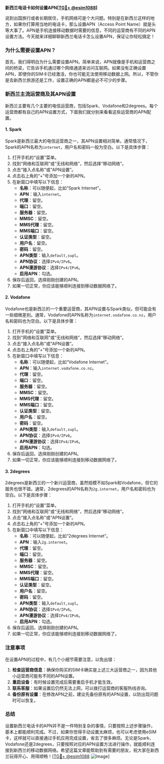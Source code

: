 **新西兰电话卡如何设置APN[[TG💪+ @esim1088](https://t.me/s/esim1088)]**

说到出国旅行或者长期居住，手机网络可是个大问题。特别是在新西兰这样的地方，如果你打算用当地的电话卡，那么设置APN（Access Point Name）就是头等大事了。APN是手机连接移动数据时需要的信息，不同的运营商有不同的APN设置方法。今天就来详细聊聊新西兰电话卡怎么设置APN，保证让你轻松搞定！

### 为什么需要设置APN？

首先，我们得明白为什么需要设置APN。简单来说，APN就像是手机和运营商之间的桥梁，它告诉手机通过哪个网络通道来访问互联网。如果没有正确设置APN，即使你的SIM卡已经激活，你也可能无法使用移动数据上网。所以，不管你是去新西兰旅游还是工作，设置正确的APN都是必不可少的步骤。

### 新西兰主流运营商及其APN设置

新西兰主要有几个主要的电信运营商，包括Spark、Vodafone和2degrees。每个运营商都有自己的APN设置方式，下面我们就分别来看看这些运营商的APN配置。

#### 1. Spark
Spark是新西兰最大的电信运营商之一，其APN设置相对简单。通常情况下，Spark的APN名称为`internet`，用户名和密码一般为空白。以下是具体步骤：

1. 打开手机的“设置”菜单。
2. 找到“网络和互联网”或“无线和网络”，然后选择“移动网络”。
3. 点击“接入点名称”或“APN设置”。
4. 点击右上角的“+”号添加一个新的APN。
5. 在新窗口中填写以下信息：
   - **名称**：可以随便起，比如“Spark Internet”。
   - **APN**：输入`internet`。
   - **代理**：留空。
   - **端口**：留空。
   - **服务器**：留空。
   - **MMSC**：留空。
   - **MMS代理**：留空。
   - **MMS端口**：留空。
   - **认证类型**：留空。
   - **用户名**：留空。
   - **密码**：留空。
   - **APN类型**：输入`default,supl`。
   - **APN协议**：选择`IPv4/IPv6`。
   - **APN漫游协议**：选择`IPv4/IPv6`。
   - **启用APN**：勾选。
6. 保存后返回，选择刚刚创建的APN。
7. 如果一切正常，你应该能够顺利连接到移动数据网络了。

#### 2. Vodafone
Vodafone也是新西兰的一个重要运营商，其APN设置与Spark类似，但可能会有一些细微差别。通常，Vodafone的APN名称为`internet.vodafone.co.nz`，用户名和密码也为空白。以下是具体步骤：

1. 打开手机的“设置”菜单。
2. 找到“网络和互联网”或“无线和网络”，然后选择“移动网络”。
3. 点击“接入点名称”或“APN设置”。
4. 点击右上角的“+”号添加一个新的APN。
5. 在新窗口中填写以下信息：
   - **名称**：可以随便起，比如“Vodafone Internet”。
   - **APN**：输入`internet.vodafone.co.nz`。
   - **代理**：留空。
   - **端口**：留空。
   - **服务器**：留空。
   - **MMSC**：留空。
   - **MMS代理**：留空。
   - **MMS端口**：留空。
   - **认证类型**：留空。
   - **用户名**：留空。
   - **密码**：留空。
   - **APN类型**：输入`default,supl`。
   - **APN协议**：选择`IPv4/IPv6`。
   - **APN漫游协议**：选择`IPv4/IPv6`。
   - **启用APN**：勾选。
6. 保存后返回，选择刚刚创建的APN。
7. 如果一切正常，你应该能够顺利连接到移动数据网络了。

#### 3. 2degrees
2degrees是新西兰的一个新兴运营商，虽然规模不如Spark和Vodafone，但它的服务也很不错。通常，2degrees的APN名称为`2g.internet`，用户名和密码也为空白。以下是具体步骤：

1. 打开手机的“设置”菜单。
2. 找到“网络和互联网”或“无线和网络”，然后选择“移动网络”。
3. 点击“接入点名称”或“APN设置”。
4. 点击右上角的“+”号添加一个新的APN。
5. 在新窗口中填写以下信息：
   - **名称**：可以随便起，比如“2degrees Internet”。
   - **APN**：输入`2g.internet`。
   - **代理**：留空。
   - **端口**：留空。
   - **服务器**：留空。
   - **MMSC**：留空。
   - **MMS代理**：留空。
   - **MMS端口**：留空。
   - **认证类型**：留空。
   - **用户名**：留空。
   - **密码**：留空。
   - **APN类型**：输入`default,supl`。
   - **APN协议**：选择`IPv4/IPv6`。
   - **APN漫游协议**：选择`IPv4/IPv6`。
   - **启用APN**：勾选。
6. 保存后返回，选择刚刚创建的APN。
7. 如果一切正常，你应该能够顺利连接到移动数据网络了。

### 注意事项

在设置APN的过程中，有几个小细节需要注意，以免出错：

1. **检查运营商信息**：确保你购买的SIM卡确实是上述三大运营商之一，因为其他小运营商可能有不同的APN设置。
2. **重启设备**：有时候设置完成后需要重启手机才能生效。
3. **联系客服**：如果设置后仍然无法上网，可以拨打运营商的客服热线咨询。
4. **备份原有设置**：在修改APN之前，建议先备份原有的APN设置，以防出现问题时可以恢复。

### 总结

设置新西兰电话卡的APN并不是一件特别复杂的事情，只要按照上述步骤操作，基本上都能顺利完成。不过，如果你觉得手动设置太麻烦，也可以考虑使用eSIM卡，这样就可以直接通过手机应用完成设置，省去了很多麻烦。无论是Spark、Vodafone还是2degrees，只要按照对应的APN设置方法进行操作，就能顺利连接到新西兰的移动数据网络。希望这篇文章能帮助到有需要的朋友，祝大家在新西兰玩得开心、用得顺畅！[[TG💪+ @esim1088](https://t.me/s/esim1088) ![Image](https://i.postimg.cc/4NQfJmqS/Snipaste-2025-05-13-00-14-12.png)]